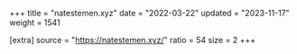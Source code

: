 +++
title = "natestemen.xyz"
date = "2022-03-22"
updated = "2023-11-17"
weight = 1541

[extra]
source = "https://natestemen.xyz/"
ratio = 54
size = 2
+++
